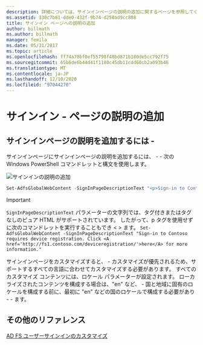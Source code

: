 ```yaml
---
description: 詳細については、サインインページの説明の追加に関するページを参照してください。
ms.assetid: 330c7b61-dde0-432f-9b74-d250ad9cc808
title: サインイン ページへの説明の追加
author: billmath
ms.author: billmath
manager: femila
ms.date: 05/31/2017
ms.topic: article
ms.openlocfilehash: ff74a70bf0ef55798f48bd871b180de5cc792f75
ms.sourcegitcommit: 65b6de6b44d41f1180c45db11cdd60cb2a093b46
ms.translationtype: MT
ms.contentlocale: ja-JP
ms.lasthandoff: 12/10/2020
ms.locfileid: "97044270"
---
```

# <a name="add-sign-in-page-description"></a>サインイン \- ページの説明の追加

## <a name="to-add-sign-in-page-description"></a>サインインページの説明を追加するには \-
サインインページにサインインページの説明を追加するには、 \- \- 次の Windows PowerShell コマンドレットと構文を使用します。

![サインインの説明の追加](media/AD-FS-user-sign-in-customization/ADFS_Blue_Custom2.png)

```powershell
Set-AdfsGlobalWebContent -SignInPageDescriptionText "<p>Sign-in to Contoso requires device registration. Click <A href='http://fs1.contoso.com/deviceregistration/'>here</A> for more information.</p>"
```

> [!IMPORTANT]
> `SignInPageDescriptionText` パラメーターの文字列では、タグ付きまたはタグなしのピュア HTML がサポートされています。 したがって、p タグを使用せずに次のコマンドレットを実行することもでき &lt; &gt; ます。  `Set-AdfsGlobalWebContent -SignInPageDescriptionText "Sign-in to Contoso requires device registration. Click <A href='http://fs1.contoso.com/deviceregistration/'>here</A> for more information." `

サインインページをカスタマイズすると、 \- カスタマイズが優先されるため、サポートするすべての言語に合わせてカスタマイズする必要があります。 すべてのカスタマイズ コンテンツには、ロケール パラメーターが設定されます。 ローカライズされたコンテンツを構成する場合は、"en" など、 \- 国と地域に固有のロケールを構成する前に、最初に "en" などの国のロケールで構成する必要があり \- \- ます。

## <a name="additional-references"></a>その他のリファレンス

[AD FS ユーザーサインインのカスタマイズ](AD-FS-user-sign-in-customization.md)
